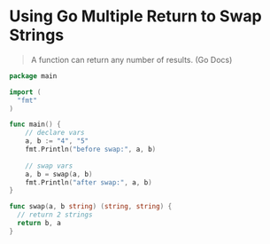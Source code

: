# Using Go Multiple Return to Swap Strings

>A function can return any number of results. (Go Docs)

```go
package main

import (
  "fmt"
)

func main() {
    // declare vars
	a, b := "4", "5"
	fmt.Println("before swap:", a, b)
    
    // swap vars
	a, b = swap(a, b)
	fmt.Println("after swap:", a, b)
}

func swap(a, b string) (string, string) {
  // return 2 strings
  return b, a
}
```